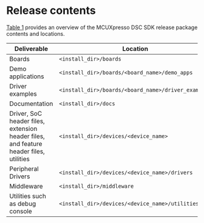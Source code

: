 # Release contents

[Table 1](release_contents.md#TABLE_RN_REL_CONTENTS) provides an overview of the MCUXpresso DSC SDK release package contents and locations.

|Deliverable|Location|
|-----------|--------|
|Boards|`<install_dir>/boards`|
|Demo applications|`<install_dir>/boards/<board_name>/demo_apps`|
|Driver examples|`<install_dir>/boards/<board_name>/driver_examples`|
|Documentation|`<install_dir>/docs`|
|Driver, SoC header files, extension header files, and feature header files, utilities|`<install_dir>/devices/<device_name>`|
|Peripheral Drivers|`<install_dir>/devices/<device_name>/drivers`|
|Middleware|`<install_dir>/middleware`|
|Utilities such as debug console|`<install_dir>/devices/<device_name>/utilities`|

